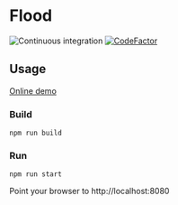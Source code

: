 # Flood

![Continuous integration](https://github.com/dlalic/flood/workflows/Continuous%20integration/badge.svg)
[![CodeFactor](https://www.codefactor.io/repository/github/dlalic/flood/badge)](https://www.codefactor.io/repository/github/dlalic/flood)

## Usage

[Online demo](https://flood-dlalic-4e5cb431.koyeb.app/s)

### Build

```
npm run build
```

### Run
```
npm run start
```
Point your browser to http://localhost:8080
